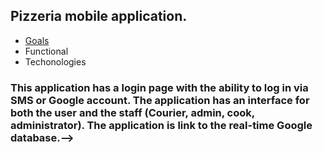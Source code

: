 <head><h2>Pizzeria mobile application.</h2></head>
<ul>
  <li><a href="#goals"> Goals </a></li>
  <li> Functional </li>
  <li> Techonologies </li>
</ul>
<h3><a name= "goals>Goals </a> </h3>
<br>The main purpose of this application was to create a graduation project at IT samsung school to get the highest score in the diploma.  As a result, the application got 9/10 points:fire::fire:.  And also took 1st place in the regional competition "It samsung school chooses the strongest" :boom::muscle: 🥇.  In addition, I was faced with the task of developing a universal application that would be convenient for both staff and customers of the cafe, I took a pizzeria as a basis.:pizza:
  
<!--<br>This application has a login page with the ability to log in via SMS or Google account. The application has an interface for both the user and the staff (Courier, admin, cook, administrator). The application is link to the real-time Google database.-->
